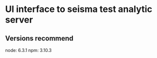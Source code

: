 UI interface to seisma test analytic server
===========================================


Versions recommend
------------------

node: 6.3.1
npm: 3.10.3

